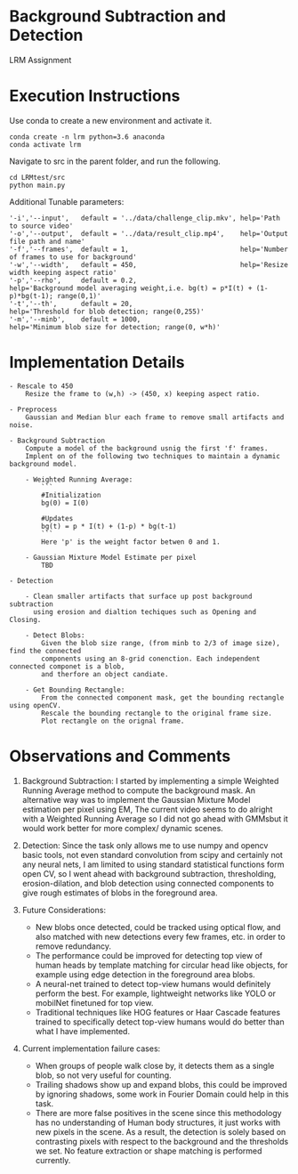 # Background Subtraction and Detection
LRM Assignment

# Execution Instructions
Use conda to create a new environment and activate it.
```
conda create -n lrm python=3.6 anaconda
conda activate lrm
```

Navigate to src in the parent folder, and run the following.
```
cd LRMtest/src
python main.py
```
Additional Tunable parameters:
```
'-i','--input',   default = '../data/challenge_clip.mkv', help='Path to source video'
'-o','--output',  default = '../data/result_clip.mp4',    help='Output file path and name'
'-f','--frames',  default = 1,                            help='Number of frames to use for background'
'-w','--width',   default = 450,                          help='Resize width keeping aspect ratio'
'-p','--rho',     default = 0.2,                          help='Background model averaging weight,i.e. bg(t) = p*I(t) + (1-p)*bg(t-1); range(0,1)'
'-t','--th',      default = 20,                           help='Threshold for blob detection; range(0,255)'
'-m','--minb',    default = 1000,                         help='Minimum blob size for detection; range(0, w*h)'

```

# Implementation Details
    - Rescale to 450 
        Resize the frame to (w,h) -> (450, x) keeping aspect ratio.
    
    - Preprocess
        Gaussian and Median blur each frame to remove small artifacts and noise.

    - Background Subtraction 
        Compute a model of the background usnig the first 'f' frames.
        Implent on of the following two techniques to maintain a dynamic background model.
        
        - Weighted Running Average: 
            ```
            #Initialization
            bg(0) = I(0)
            
            #Updates 
            bg(t) = p * I(t) + (1-p) * bg(t-1)
            ```
            Here 'p' is the weight factor betwen 0 and 1.
        
        - Gaussian Mixture Model Estimate per pixel
            TBD

    - Detection 
        
        - Clean smaller artifacts that surface up post background subtraction 
          using erosion and dialtion techiques such as Opening and Closing.
        
        - Detect Blobs:
            Given the blob size range, (from minb to 2/3 of image size), find the connected 
            components using an 8-grid conenction. Each independent connected componet is a blob,
            and therfore an object candiate.

        - Get Bounding Rectangle:
            From the connected component mask, get the bounding rectangle using openCV.
            Rescale the bounding rectangle to the original frame size.
            Plot rectangle on the orignal frame.  
        
# Observations and Comments

1. Background Subtraction:
    I started by implementing a simple Weighted Running Average method to compute the background mask. An alternative way was to implement the Gaussian Mixture Model estimation per pixel using EM, 
    The current video seems to do alright with a Weighted Running Average so I did not go ahead with GMMsbut it would work better for more complex/ dynamic scenes. 

2. Detection:
    Since the task only allows me to use numpy and opencv basic tools, not even standard convolution from scipy and certainly not any neural nets, I am limited to using standard statistical functions form open CV, so I went ahead with background subtraction, thresholding, erosion-dilation, and blob detection using connected components to give rough estimates of blobs in the foreground area. 

3. Future Considerations: 
    - New blobs once detected, could be tracked using optical flow, and also matched with new detections every few frames,      etc. in order to remove redundancy. 
    - The performance could be improved for detecting top view of human heads by template matching for circular head like      objects, for example using edge detection in the foreground area blobs. 
    - A neural-net trained to detect top-view humans would definitely perform the best. For example, lightweight networks      like YOLO or mobilNet finetuned for top view.
    - Traditional techniques like HOG features or Haar Cascade features trained to specifically detect top-view humans         would do better than what I have implemented. 

4. Current implementation failure cases:    
    - When groups of people walk close by, it detects them as a single blob, so not very useful for counting.    
    - Trailing shadows show up and expand blobs, this could be improved by ignoring shadows, some work in Fourier Domain        could help in this task. 
    - There are more false positives in the scene since this methodology has no understanding of Human body structures, it    just works with new pixels in the scene. As a result, the detection is solely based on contrasting pixels with          respect to the background and the thresholds we set. No feature extraction or shape matching is performed currently. 
